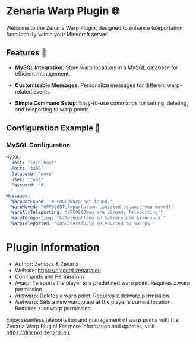 # Zenaria Warp Plugin 🌐

Welcome to the Zenaria Warp Plugin, designed to enhance teleportation functionality within your Minecraft server!

## Features 🚀

- **MySQL Integration:** Store warp locations in a MySQL database for efficient management.
  
- **Customizable Messages:** Personalize messages for different warp-related events.
  
- **Simple Command Setup:** Easy-to-use commands for setting, deleting, and teleporting to warp points.

## Configuration Example 📝

### MySQL Configuration

```yaml
MySQL:
  Host: "localhost"
  Port: "3306"
  Database: "warp"
  User: "root"
  Password: "0"

Messages:
  WarpNotFound: "#FF0000Warp not found."
  WarpMoved: "#FF0000Teleportation canceled because you moved!"
  WarpAlrTeleporting: "#FF0000You are already Teleporting!"
  WarpTeleporting: "&7Teleporting in &3%seconds% &7seconds."
  WarpTeleported: "&aSuccessfully Teleported to %warp%."
```

# Plugin Information
- Author: Zeniqzs & Zenaria
- Website: https://discord.zenaria.eu
- Commands and Permissions
- /warp: Teleports the player to a predefined warp point. Requires z.warp permission.
- /delwarp: Deletes a warp point. Requires z.delwarp permission.
- /setwarp: Sets a new warp point at the player's current location. Requires z.setwarp permission.


Enjoy seamless teleportation and management of warp points with the Zenaria Warp Plugin! For more information and updates, visit https://discord.zenaria.eu.
